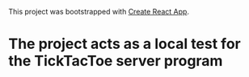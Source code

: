 This project was bootstrapped with [Create React App](https://github.com/facebookincubator/create-react-app).

# The project acts as a local test for the TickTacToe server program
